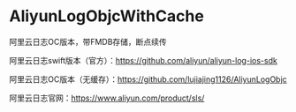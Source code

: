 # AliyunLogObjcWithCache
阿里云日志OC版本，带FMDB存储，断点续传

阿里云日志swift版本（官方）：https://github.com/aliyun/aliyun-log-ios-sdk

阿里云日志OC版本（无缓存）：https://github.com/lujiajing1126/AliyunLogObjc

阿里云日志官网：https://www.aliyun.com/product/sls/
